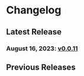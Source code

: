 # Changelog


## Latest Release
### August 16, 2023: [v0.0.11](/.changelog/v0.0.11.mdx)


## Previous Releases